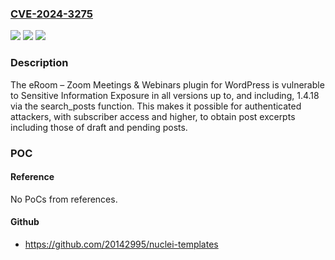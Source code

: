 ### [CVE-2024-3275](https://cve.mitre.org/cgi-bin/cvename.cgi?name=CVE-2024-3275)
![](https://img.shields.io/static/v1?label=Product&message=eRoom%20%E2%80%93%20Zoom%20Meetings%20%26%20Webinars&color=blue)
![](https://img.shields.io/static/v1?label=Version&message=*%3C%3D%201.4.18%20&color=brighgreen)
![](https://img.shields.io/static/v1?label=Vulnerability&message=CWE-862%20Missing%20Authorization&color=brighgreen)

### Description

The eRoom – Zoom Meetings & Webinars plugin for WordPress is vulnerable to Sensitive Information Exposure in all versions up to, and including, 1.4.18 via the search_posts function. This makes it possible for authenticated attackers, with subscriber access and higher, to obtain post excerpts including those of draft and pending posts.

### POC

#### Reference
No PoCs from references.

#### Github
- https://github.com/20142995/nuclei-templates

